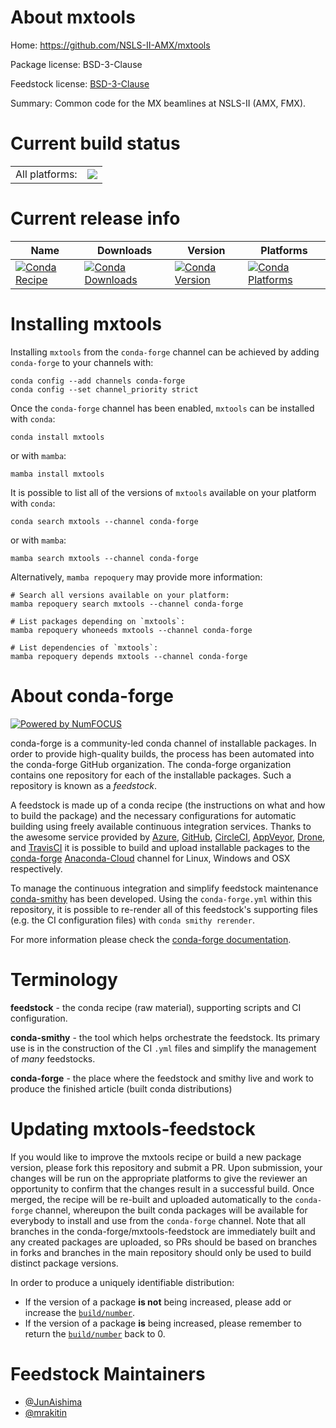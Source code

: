 About mxtools
=============

Home: https://github.com/NSLS-II-AMX/mxtools

Package license: BSD-3-Clause

Feedstock license: [BSD-3-Clause](https://github.com/conda-forge/mxtools-feedstock/blob/main/LICENSE.txt)

Summary: Common code for the MX beamlines at NSLS-II (AMX, FMX).

Current build status
====================


<table><tr><td>All platforms:</td>
    <td>
      <a href="https://dev.azure.com/conda-forge/feedstock-builds/_build/latest?definitionId=14848&branchName=main">
        <img src="https://dev.azure.com/conda-forge/feedstock-builds/_apis/build/status/mxtools-feedstock?branchName=main">
      </a>
    </td>
  </tr>
</table>

Current release info
====================

| Name | Downloads | Version | Platforms |
| --- | --- | --- | --- |
| [![Conda Recipe](https://img.shields.io/badge/recipe-mxtools-green.svg)](https://anaconda.org/conda-forge/mxtools) | [![Conda Downloads](https://img.shields.io/conda/dn/conda-forge/mxtools.svg)](https://anaconda.org/conda-forge/mxtools) | [![Conda Version](https://img.shields.io/conda/vn/conda-forge/mxtools.svg)](https://anaconda.org/conda-forge/mxtools) | [![Conda Platforms](https://img.shields.io/conda/pn/conda-forge/mxtools.svg)](https://anaconda.org/conda-forge/mxtools) |

Installing mxtools
==================

Installing `mxtools` from the `conda-forge` channel can be achieved by adding `conda-forge` to your channels with:

```
conda config --add channels conda-forge
conda config --set channel_priority strict
```

Once the `conda-forge` channel has been enabled, `mxtools` can be installed with `conda`:

```
conda install mxtools
```

or with `mamba`:

```
mamba install mxtools
```

It is possible to list all of the versions of `mxtools` available on your platform with `conda`:

```
conda search mxtools --channel conda-forge
```

or with `mamba`:

```
mamba search mxtools --channel conda-forge
```

Alternatively, `mamba repoquery` may provide more information:

```
# Search all versions available on your platform:
mamba repoquery search mxtools --channel conda-forge

# List packages depending on `mxtools`:
mamba repoquery whoneeds mxtools --channel conda-forge

# List dependencies of `mxtools`:
mamba repoquery depends mxtools --channel conda-forge
```


About conda-forge
=================

[![Powered by
NumFOCUS](https://img.shields.io/badge/powered%20by-NumFOCUS-orange.svg?style=flat&colorA=E1523D&colorB=007D8A)](https://numfocus.org)

conda-forge is a community-led conda channel of installable packages.
In order to provide high-quality builds, the process has been automated into the
conda-forge GitHub organization. The conda-forge organization contains one repository
for each of the installable packages. Such a repository is known as a *feedstock*.

A feedstock is made up of a conda recipe (the instructions on what and how to build
the package) and the necessary configurations for automatic building using freely
available continuous integration services. Thanks to the awesome service provided by
[Azure](https://azure.microsoft.com/en-us/services/devops/), [GitHub](https://github.com/),
[CircleCI](https://circleci.com/), [AppVeyor](https://www.appveyor.com/),
[Drone](https://cloud.drone.io/welcome), and [TravisCI](https://travis-ci.com/)
it is possible to build and upload installable packages to the
[conda-forge](https://anaconda.org/conda-forge) [Anaconda-Cloud](https://anaconda.org/)
channel for Linux, Windows and OSX respectively.

To manage the continuous integration and simplify feedstock maintenance
[conda-smithy](https://github.com/conda-forge/conda-smithy) has been developed.
Using the ``conda-forge.yml`` within this repository, it is possible to re-render all of
this feedstock's supporting files (e.g. the CI configuration files) with ``conda smithy rerender``.

For more information please check the [conda-forge documentation](https://conda-forge.org/docs/).

Terminology
===========

**feedstock** - the conda recipe (raw material), supporting scripts and CI configuration.

**conda-smithy** - the tool which helps orchestrate the feedstock.
                   Its primary use is in the construction of the CI ``.yml`` files
                   and simplify the management of *many* feedstocks.

**conda-forge** - the place where the feedstock and smithy live and work to
                  produce the finished article (built conda distributions)


Updating mxtools-feedstock
==========================

If you would like to improve the mxtools recipe or build a new
package version, please fork this repository and submit a PR. Upon submission,
your changes will be run on the appropriate platforms to give the reviewer an
opportunity to confirm that the changes result in a successful build. Once
merged, the recipe will be re-built and uploaded automatically to the
`conda-forge` channel, whereupon the built conda packages will be available for
everybody to install and use from the `conda-forge` channel.
Note that all branches in the conda-forge/mxtools-feedstock are
immediately built and any created packages are uploaded, so PRs should be based
on branches in forks and branches in the main repository should only be used to
build distinct package versions.

In order to produce a uniquely identifiable distribution:
 * If the version of a package **is not** being increased, please add or increase
   the [``build/number``](https://docs.conda.io/projects/conda-build/en/latest/resources/define-metadata.html#build-number-and-string).
 * If the version of a package **is** being increased, please remember to return
   the [``build/number``](https://docs.conda.io/projects/conda-build/en/latest/resources/define-metadata.html#build-number-and-string)
   back to 0.

Feedstock Maintainers
=====================

* [@JunAishima](https://github.com/JunAishima/)
* [@mrakitin](https://github.com/mrakitin/)

